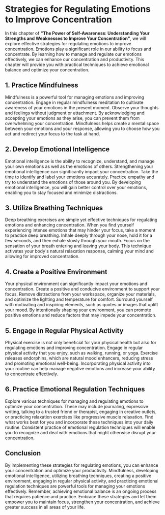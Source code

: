 Strategies for Regulating Emotions to Improve Concentration
====================================================================

In this chapter of **"The Power of Self-Awareness: Understanding Your Strengths and Weaknesses to Improve Your Concentration"**, we will explore effective strategies for regulating emotions to improve concentration. Emotions play a significant role in our ability to focus and concentrate. By learning how to manage and regulate our emotions effectively, we can enhance our concentration and productivity. This chapter will provide you with practical techniques to achieve emotional balance and optimize your concentration.

**1. Practice Mindfulness**
---------------------------

Mindfulness is a powerful tool for managing emotions and improving concentration. Engage in regular mindfulness meditation to cultivate awareness of your emotions in the present moment. Observe your thoughts and feelings without judgment or attachment. By acknowledging and accepting your emotions as they arise, you can prevent them from overwhelming your concentration. Mindfulness helps create a mental space between your emotions and your response, allowing you to choose how you act and redirect your focus to the task at hand.

**2. Develop Emotional Intelligence**
-------------------------------------

Emotional intelligence is the ability to recognize, understand, and manage your own emotions as well as the emotions of others. Strengthening your emotional intelligence can significantly impact your concentration. Take the time to identify and label your emotions accurately. Practice empathy and try to understand the emotions of those around you. By developing emotional intelligence, you will gain better control over your emotions, enabling you to stay focused and minimize distractions.

**3. Utilize Breathing Techniques**
-----------------------------------

Deep breathing exercises are simple yet effective techniques for regulating emotions and enhancing concentration. When you find yourself experiencing intense emotions that may hinder your focus, take a moment to practice deep breathing. Inhale deeply through your nose, hold it for a few seconds, and then exhale slowly through your mouth. Focus on the sensation of your breath entering and leaving your body. This technique activates your body's natural relaxation response, calming your mind and allowing for improved concentration.

**4. Create a Positive Environment**
------------------------------------

Your physical environment can significantly impact your emotions and concentration. Create a positive and conducive environment to support your focus. Remove distractions from your workspace, organize your materials, and optimize the lighting and temperature for comfort. Surround yourself with motivating and inspiring elements, such as quotes or images that uplift your mood. By intentionally shaping your environment, you can promote positive emotions and reduce factors that may impede your concentration.

**5. Engage in Regular Physical Activity**
------------------------------------------

Physical exercise is not only beneficial for your physical health but also for regulating emotions and improving concentration. Engage in regular physical activity that you enjoy, such as walking, running, or yoga. Exercise releases endorphins, which are natural mood enhancers, reducing stress and promoting emotional well-being. Incorporating physical activity into your routine can help manage negative emotions and increase your ability to concentrate effectively.

**6. Practice Emotional Regulation Techniques**
-----------------------------------------------

Explore various techniques for managing and regulating emotions to optimize your concentration. These may include journaling, expressive writing, talking to a trusted friend or therapist, engaging in creative outlets, or practicing relaxation exercises like progressive muscle relaxation. Find what works best for you and incorporate these techniques into your daily routine. Consistent practice of emotional regulation techniques will enable you to recognize and deal with emotions that might otherwise disrupt your concentration.

Conclusion
----------

By implementing these strategies for regulating emotions, you can enhance your concentration and optimize your productivity. Mindfulness, developing emotional intelligence, utilizing breathing techniques, creating a positive environment, engaging in regular physical activity, and practicing emotional regulation techniques are powerful tools for managing your emotions effectively. Remember, achieving emotional balance is an ongoing process that requires patience and practice. Embrace these strategies and let them empower you to maintain focus, strengthen your concentration, and achieve greater success in all areas of your life.

